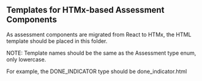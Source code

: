 Templates for HTMx-based Assessment Components
-----------------------------------------------

As assessment components are migrated from React to HTMx, the HTML template should be placed in this folder.

NOTE: Template names should be the same as the Assessment type enum, only lowercase.

For example, the DONE_INDICATOR type should be done_indicator.html
